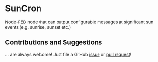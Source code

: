 # SunCron

Node-RED node that can output configurable messages at significant sun events (e.g. sunrise, sunset etc.)

## Contributions and Suggestions

... are always welcome! Just file a GitHub [issue](https://github.com/csuermann/suncron/issues) or [pull request](https://github.com/csuermann/suncron/pulls)!
